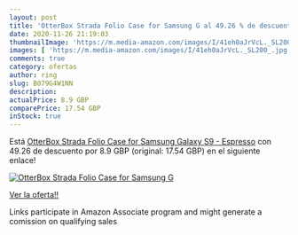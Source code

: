 ```yaml
---
layout: post
title: 'OtterBox Strada Folio Case for Samsung G al 49.26 % de descuento'
date: 2020-11-26 21:19:03
thumbnailImage: 'https://m.media-amazon.com/images/I/41eh0aJrVcL._SL200_.jpg'
images: [ 'https://m.media-amazon.com/images/I/41eh0aJrVcL._SL200_.jpg' ]
comments: true
category: ofertas
author: ring
slug: B079G4W1NN
description:
actualPrice: 8.9 GBP
comparePrice: 17.54 GBP
inStock: true
---
```


Está [OtterBox Strada Folio Case for Samsung Galaxy S9 - Espresso](https://www.amazon.co.uk/dp/B079G4W1NN/?tag=tolees0a-21) con 49.26 de descuento por 8.9 GBP (original: 17.54 GBP) en el siguiente enlace!

[![OtterBox Strada Folio Case for Samsung G](https://m.media-amazon.com/images/I/41eh0aJrVcL._SL200_.jpg)](https://www.amazon.co.uk/dp/B079G4W1NN/?tag=tolees0a-21)

[Ver la oferta!!](https://www.amazon.co.uk/dp/B079G4W1NN/?tag=tolees0a-21)

Links participate in Amazon Associate program and might generate a comission on qualifying sales


